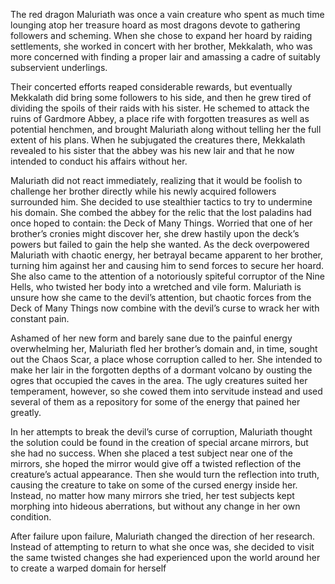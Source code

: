 The red dragon Maluriath was once a vain creature who spent as much time lounging atop her treasure hoard as most dragons devote to gathering followers and scheming. When she chose to expand her hoard by raiding settlements, she worked in concert with her brother, Mekkalath, who was more concerned with finding a proper lair and amassing a cadre of suitably subservient underlings. 

Their concerted efforts reaped considerable rewards, but eventually Mekkalath did bring some followers to his side, and then he grew tired of dividing the spoils of their raids with his sister. He schemed to attack the ruins of Gardmore Abbey, a place rife with forgotten treasures as well as potential henchmen, and brought Maluriath along without telling her the full extent of his plans. When he subjugated the creatures there, Mekkalath revealed to his sister that the abbey was his new lair and that he now intended to conduct his affairs without her. 

Maluriath did not react immediately, realizing that it would be foolish to challenge her brother directly while his newly acquired followers surrounded him. She decided to use stealthier tactics to try to undermine his domain. She combed the abbey for the relic that the lost paladins had once hoped to contain: the Deck of Many Things. Worried that one of her brother’s cronies might discover her, she drew hastily upon the deck’s powers but failed to gain the help she wanted. As the deck overpowered Maluriath with chaotic energy, her betrayal became apparent to her brother, turning him against her and causing him to send forces to secure her hoard. She also came to the attention of a notoriously spiteful corruptor of the Nine Hells, who twisted her body into a wretched and vile form. Maluriath is unsure how she came to the devil’s attention, but chaotic forces from the Deck of Many Things now combine with the devil’s curse to wrack her with constant pain. 

Ashamed of her new form and barely sane due to the painful energy overwhelming her, Maluriath fled her brother’s domain and, in time, sought out the Chaos Scar, a place whose corruption called to her. She intended to make her lair in the forgotten depths of a dormant volcano by ousting the ogres that occupied the caves in the area. The ugly creatures suited her temperament, however, so she cowed them into servitude instead and used several of them as a repository for some of the energy that pained her greatly. 

In her attempts to break the devil’s curse of corruption, Maluriath thought the solution could be found in the creation of special arcane mirrors, but she had no success. When she placed a test subject near one of the mirrors, she hoped the mirror would give off a twisted reflection of the creature’s actual appearance. Then she would turn the reflection into truth, causing the creature to take on some of the cursed energy inside her. Instead, no matter how many mirrors she tried, her test subjects kept morphing into hideous aberrations, but without any change in her own condition. 

After failure upon failure, Maluriath changed the direction of her research. Instead of attempting to return to what she once was, she decided to visit the same twisted changes she had experienced upon the world around her to create a warped domain for herself